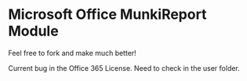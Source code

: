 #  Microsoft Office MunkiReport Module

Feel free to fork and make much better!

Current bug in the Office 365 License. Need to check in the user folder.